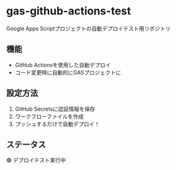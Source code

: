 # gas-github-actions-test
Google Apps Scriptプロジェクトの自動デプロイテスト用リポジトリ

## 機能
- GitHub Actionsを使用した自動デプロイ
- コード変更時に自動的にGASプロジェクトに

## 設定方法
1. GitHub Secretsに認証情報を保存
2. ワークフローファイルを作成
3. プッシュするだけで自動デプロイ！

## ステータス
🟢 デプロイテスト実行中
